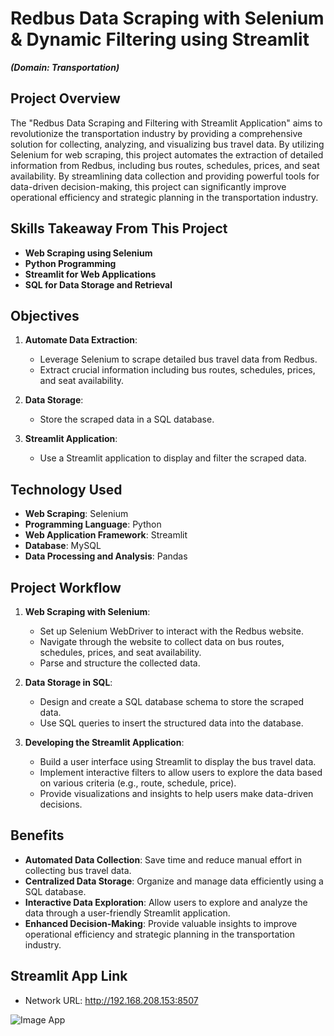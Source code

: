 # Redbus Data Scraping with Selenium & Dynamic Filtering using Streamlit
***(Domain: Transportation)***

## Project Overview
The "Redbus Data Scraping and Filtering with Streamlit Application" aims to revolutionize the transportation industry by providing a comprehensive solution for collecting, analyzing, and visualizing bus travel data. By utilizing Selenium for web scraping, this project automates the extraction of detailed information from Redbus, including bus routes, schedules, prices, and seat availability. By streamlining data collection and providing powerful tools for data-driven decision-making, this project can significantly improve operational efficiency and strategic planning in the transportation industry.

## Skills Takeaway From This Project
- **Web Scraping using Selenium**
- **Python Programming**
- **Streamlit for Web Applications**
- **SQL for Data Storage and Retrieval**

## Objectives
1. **Automate Data Extraction**:
    - Leverage Selenium to scrape detailed bus travel data from Redbus.
    - Extract crucial information including bus routes, schedules, prices, and seat availability.

2. **Data Storage**:
    - Store the scraped data in a SQL database.

3. **Streamlit Application**:
    - Use a Streamlit application to display and filter the scraped data.

## Technology Used
- **Web Scraping**: Selenium
- **Programming Language**: Python
- **Web Application Framework**: Streamlit
- **Database**: MySQL
- **Data Processing and Analysis**: Pandas

## Project Workflow
1. **Web Scraping with Selenium**:
    - Set up Selenium WebDriver to interact with the Redbus website.
    - Navigate through the website to collect data on bus routes, schedules, prices, and seat availability.
    - Parse and structure the collected data.

2. **Data Storage in SQL**:
    - Design and create a SQL database schema to store the scraped data.
    - Use SQL queries to insert the structured data into the database.

3. **Developing the Streamlit Application**:
    - Build a user interface using Streamlit to display the bus travel data.
    - Implement interactive filters to allow users to explore the data based on various criteria (e.g., route, schedule, price).
    - Provide visualizations and insights to help users make data-driven decisions.

## Benefits
- **Automated Data Collection**: Save time and reduce manual effort in collecting bus travel data.
- **Centralized Data Storage**: Organize and manage data efficiently using a SQL database.
- **Interactive Data Exploration**: Allow users to explore and analyze the data through a user-friendly Streamlit application.
- **Enhanced Decision-Making**: Provide valuable insights to improve operational efficiency and strategic planning in the transportation industry.

## Streamlit App Link
- Network URL: http://192.168.208.153:8507


![Image App](https://github.com/user-attachments/assets/c47d1fed-c370-402f-ab9b-863947f2d3a0)


